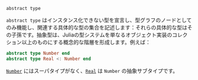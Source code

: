 ```
abstract type
```

`abstract type` はインスタンス化できない型を宣言し、型グラフのノードとしてのみ機能し、関連する具体的な型の集合を記述します：それらの具体的な型はその子孫です。抽象型は、Juliaの型システムを単なるオブジェクト実装のコレクション以上のものにする概念的な階層を形成します。例えば：

```julia
abstract type Number end
abstract type Real <: Number end
```

[`Number`](@ref) にはスーパタイプがなく、[`Real`](@ref) は `Number` の抽象サブタイプです。
